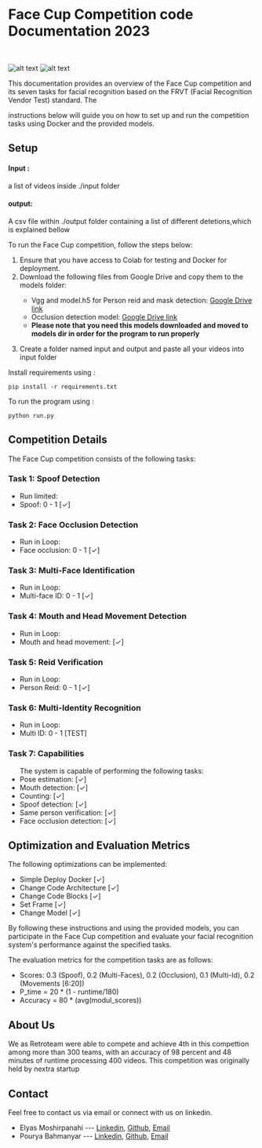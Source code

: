 # Face Cup Competition code  Documentation 2023
<br>


![alt text](https://mms.businesswire.com/media/20210406005123/en/869329/5/AdobeStock_397652837_IDEMIA_light.jpg)
![alt text](https://facecup.ir/wp-content/uploads/2022/12/Face-Cup_Animation_1.gif)

This documentation provides an overview of the Face Cup competition and its seven tasks for facial recognition based on the FRVT (Facial Recognition Vendor Test) standard. The 

instructions below will guide you on how to set up and run the competition tasks using Docker and the provided models.



## Setup



#### Input :
a list of videos inside ./input folder

#### output:
A csv file within ./output folder containing a list of different detetions,which is explained bellow


To run the Face Cup competition, follow the steps below:
<ol>
	<li>Ensure that you have access to Colab for testing and Docker for deployment.</li>
	<li>Download the following files from Google Drive and copy them to the models folder:</li>
	<ul>
		<li>
	Vgg and model.h5 for Person reid and mask detection: <a href="https://drive.google.com/drive/folders/19TQxvYLXsEQc4dGGAaNslRNz0Y3Esced" alt="google drive link for the model">Google Drive link</a> 
			</li>
 <li>
	Occlusion detection model: <a href="https://drive.google.com/file/d/10EKrw08j1o8pWXWGXVMnyqbsrpKrjDsz/edit" alt="google drive link for the model">Google Drive link</a>
</li>
		 <li><b>Please note that you need this models downloaded and moved to models dir in order for the program to run properly</b></li>
	 </ul>



<li>
	
Create a folder named input and output and paste all your videos into input folder 

</li>

</ol>


Install requirements using :
 ```
pip install -r requirements.txt
```


To run the program using :

```
python run.py
```


## Competition Details
The Face Cup competition consists of the following tasks:


### Task 1: Spoof Detection
<ul>
<li>Run limited:</li>
<li>Spoof: 0 - 1 [✓]</li>
</ul>

### Task 2: Face Occlusion Detection
<ul>
<li>Run in Loop:</li>
<li>Face occlusion: 0 - 1 [✓]</li>
</ul>

### Task 3: Multi-Face Identification
<ul>
<li>Run in Loop:</li>
<li>Multi-face ID: 0 - 1 [✓]</li>
</ul>


### Task 4: Mouth and Head Movement Detection

<ul>
<li>Run in Loop:</li>
<li>Mouth and head movement: [✓]</li>
</ul>

### Task 5: Reid Verification

<ul>
<li>Run in Loop:</li>
<li>Person Reid: 0 - 1 [✓]</li>
</ul>

### Task 6: Multi-Identity Recognition

<ul>
<li>Run in Loop:</li>
<li>Multi ID: 0 - 1 [TEST]</li>
</ul>

### Task 7: Capabilities

<ul>
The system is capable of performing the following tasks:
<li>Pose estimation: [✓]</li>
<li>Mouth detection: [✓]</li>
<li>Counting: [✓]</li>
<li>Spoof detection: [✓]</li>
<li>Same person verification: [✓]</li>
<li>Face occlusion detection: [✓]</li>
</ul> 



## Optimization and Evaluation Metrics


The following optimizations can be implemented:
<ul>
<li>Simple Deploy Docker [✓]</li>
<li>Change Code Architecture [✓]</li>
<li>Change Code Blocks [✓]</li>
<li>Set Frame [✓]</li>
<li>Change Model [✓]</li>
</ul>

By following these instructions and using the provided models, you can participate in the Face Cup competition and evaluate your facial recognition system's performance against the specified tasks.


The evaluation metrics for the competition tasks are as follows:
<ul>
<li>Scores: 0.3 (Spoof), 0.2 (Multi-Faces), 0.2 (Occlusion), 0.1 (Multi-Id), 0.2 (Movements [6:20])</li>
<li>P_time = 20 * (1 - runtime/180)</li>
<li>Accuracy = 80 * (avg(modul_scores))</li>
</ul>




## About Us
We as Retroteam were able to compete and achieve  4th in this compettion among  more than 300 teams, with an accuracy of 98 percent and 48 minutes of runtime processing 400 videos.
This competition was originally held by nextra startup


## Contact
Feel free to contact us via email or connect with us on linkedin.

- Elyas Moshirpanahi --- [Linkedin](https://www.linkedin.com/in/ElyasMoshirpanahi1997), [Github](https://github.com/ElyasMoshirpanahi), [Email](mailto:elyasmoshirpanahe1376@gmail.com)
- Pourya Bahmanyar --- [Linkedin](https://www.linkedin.com/in/pouria-bahmanyar-20b2201b8/), [Github](https://github.com/pouria-bahmanyar), [Email](mailto:pooriabahman@gmail.com)



